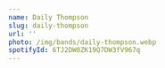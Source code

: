 ```yaml
---
name: Daily Thompson
slug: daily-thompson
url: ''
photo: /img/bands/daily-thompson.webp
spotifyId: 6TJ2DW0ZK19Q7DW3fV967q
---
```

